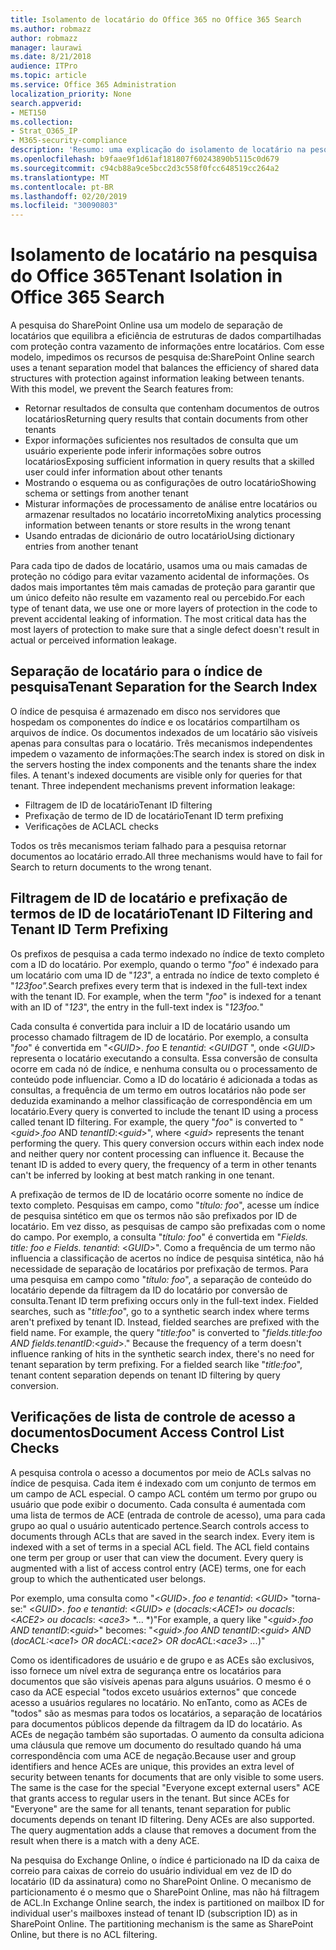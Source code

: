 ```yaml
---
title: Isolamento de locatário do Office 365 no Office 365 Search
ms.author: robmazz
author: robmazz
manager: laurawi
ms.date: 8/21/2018
audience: ITPro
ms.topic: article
ms.service: Office 365 Administration
localization_priority: None
search.appverid:
- MET150
ms.collection:
- Strat_O365_IP
- M365-security-compliance
description: 'Resumo: uma explicação do isolamento de locatário na pesquisa do Office 365.'
ms.openlocfilehash: b9faae9f1d61af181807f60243890b5115c0d679
ms.sourcegitcommit: c94cb88a9ce5bcc2d3c558f0fcc648519cc264a2
ms.translationtype: MT
ms.contentlocale: pt-BR
ms.lasthandoff: 02/20/2019
ms.locfileid: "30090803"
---
```

# <a name="tenant-isolation-in-office-365-search"></a><span data-ttu-id="72b5e-103">Isolamento de locatário na pesquisa do Office 365</span><span class="sxs-lookup"><span data-stu-id="72b5e-103">Tenant Isolation in Office 365 Search</span></span>
<span data-ttu-id="72b5e-p101">A pesquisa do SharePoint Online usa um modelo de separação de locatários que equilibra a eficiência de estruturas de dados compartilhadas com proteção contra vazamento de informações entre locatários. Com esse modelo, impedimos os recursos de pesquisa de:</span><span class="sxs-lookup"><span data-stu-id="72b5e-p101">SharePoint Online search uses a tenant separation model that balances the efficiency of shared data structures with protection against information leaking between tenants. With this model, we prevent the Search features from:</span></span>
- <span data-ttu-id="72b5e-106">Retornar resultados de consulta que contenham documentos de outros locatários</span><span class="sxs-lookup"><span data-stu-id="72b5e-106">Returning query results that contain documents from other tenants</span></span>
- <span data-ttu-id="72b5e-107">Expor informações suficientes nos resultados de consulta que um usuário experiente pode inferir informações sobre outros locatários</span><span class="sxs-lookup"><span data-stu-id="72b5e-107">Exposing sufficient information in query results that a skilled user could infer information about other tenants</span></span>
- <span data-ttu-id="72b5e-108">Mostrando o esquema ou as configurações de outro locatário</span><span class="sxs-lookup"><span data-stu-id="72b5e-108">Showing schema or settings from another tenant</span></span>
- <span data-ttu-id="72b5e-109">Misturar informações de processamento de análise entre locatários ou armazenar resultados no locatário incorreto</span><span class="sxs-lookup"><span data-stu-id="72b5e-109">Mixing analytics processing information between tenants or store results in the wrong tenant</span></span>
- <span data-ttu-id="72b5e-110">Usando entradas de dicionário de outro locatário</span><span class="sxs-lookup"><span data-stu-id="72b5e-110">Using dictionary entries from another tenant</span></span>

<span data-ttu-id="72b5e-p102">Para cada tipo de dados de locatário, usamos uma ou mais camadas de proteção no código para evitar vazamento acidental de informações. Os dados mais importantes têm mais camadas de proteção para garantir que um único defeito não resulte em vazamento real ou percebido.</span><span class="sxs-lookup"><span data-stu-id="72b5e-p102">For each type of tenant data, we use one or more layers of protection in the code to prevent accidental leaking of information. The most critical data has the most layers of protection to make sure that a single defect doesn't result in actual or perceived information leakage.</span></span>

## <a name="tenant-separation-for-the-search-index"></a><span data-ttu-id="72b5e-113">Separação de locatário para o índice de pesquisa</span><span class="sxs-lookup"><span data-stu-id="72b5e-113">Tenant Separation for the Search Index</span></span>
<span data-ttu-id="72b5e-p103">O índice de pesquisa é armazenado em disco nos servidores que hospedam os componentes do índice e os locatários compartilham os arquivos de índice. Os documentos indexados de um locatário são visíveis apenas para consultas para o locatário. Três mecanismos independentes impedem o vazamento de informações:</span><span class="sxs-lookup"><span data-stu-id="72b5e-p103">The search index is stored on disk in the servers hosting the index components and the tenants share the index files. A tenant's indexed documents are visible only for queries for that tenant. Three independent mechanisms prevent information leakage:</span></span>
- <span data-ttu-id="72b5e-117">Filtragem de ID de locatário</span><span class="sxs-lookup"><span data-stu-id="72b5e-117">Tenant ID filtering</span></span>
- <span data-ttu-id="72b5e-118">Prefixação de termo de ID de locatário</span><span class="sxs-lookup"><span data-stu-id="72b5e-118">Tenant ID term prefixing</span></span>
- <span data-ttu-id="72b5e-119">Verificações de ACL</span><span class="sxs-lookup"><span data-stu-id="72b5e-119">ACL checks</span></span>

<span data-ttu-id="72b5e-120">Todos os três mecanismos teriam falhado para a pesquisa retornar documentos ao locatário errado.</span><span class="sxs-lookup"><span data-stu-id="72b5e-120">All three mechanisms would have to fail for Search to return documents to the wrong tenant.</span></span>

## <a name="tenant-id-filtering-and-tenant-id-term-prefixing"></a><span data-ttu-id="72b5e-121">Filtragem de ID de locatário e prefixação de termos de ID de locatário</span><span class="sxs-lookup"><span data-stu-id="72b5e-121">Tenant ID Filtering and Tenant ID Term Prefixing</span></span>
<span data-ttu-id="72b5e-p104">Os prefixos de pesquisa a cada termo indexado no índice de texto completo com a ID do locatário. Por exemplo, quando o termo "*foo*" é indexado para um locatário com uma ID de "*123*", a entrada no índice de texto completo é "*123foo".*</span><span class="sxs-lookup"><span data-stu-id="72b5e-p104">Search prefixes every term that is indexed in the full-text index with the tenant ID. For example, when the term "*foo*" is indexed for a tenant with an ID of "*123*", the entry in the full-text index is "*123foo.*"</span></span>

<span data-ttu-id="72b5e-p105">Cada consulta é convertida para incluir a ID de locatário usando um processo chamado filtragem de ID de locatário. Por exemplo, a consulta "*foo*" é convertida em "<*GUID*>. *foo* E *tenantid*: <*GUID*_GT_ ", onde <*GUID*> representa o locatário executando a consulta. Essa conversão de consulta ocorre em cada nó de índice, e nenhuma consulta ou o processamento de conteúdo pode influenciar. Como a ID do locatário é adicionada a todas as consultas, a frequência de um termo em outros locatários não pode ser deduzida examinando a melhor classificação de correspondência em um locatário.</span><span class="sxs-lookup"><span data-stu-id="72b5e-p105">Every query is converted to include the tenant ID using a process called tenant ID filtering. For example, the query "*foo*" is converted to "<*guid*>.*foo* AND *tenantID*:<*guid*>", where <*guid*> represents the tenant performing the query. This query conversion occurs within each index node and neither query nor content processing can influence it. Because the tenant ID is added to every query, the frequency of a term in other tenants can't be inferred by looking at best match ranking in one tenant.</span></span>

<span data-ttu-id="72b5e-p106">A prefixação de termos de ID de locatário ocorre somente no índice de texto completo. Pesquisas em campo, como "*título: foo*", acesse um índice de pesquisa sintético em que os termos não são prefixados por ID de locatário. Em vez disso, as pesquisas de campo são prefixadas com o nome do campo. Por exemplo, a consulta "*título: foo*" é convertida em "*Fields. title: foo e Fields. tenantid*: <*GUID*>". Como a frequência de um termo não influencia a classificação de acertos no índice de pesquisa sintética, não há necessidade de separação de locatários por prefixação de termos. Para uma pesquisa em campo como "*título: foo*", a separação de conteúdo do locatário depende da filtragem da ID do locatário por conversão de consulta.</span><span class="sxs-lookup"><span data-stu-id="72b5e-p106">Tenant ID term prefixing occurs only in the full-text index. Fielded searches, such as "*title:foo*", go to a synthetic search index where terms aren't prefixed by tenant ID. Instead, fielded searches are prefixed with the field name. For example, the query "*title:foo*" is converted to "*fields.title:foo AND fields.tenantID*:<*guid*>." Because the frequency of a term doesn't influence ranking of hits in the synthetic search index, there's no need for tenant separation by term prefixing. For a fielded search like "*title:foo*", tenant content separation depends on tenant ID filtering by query conversion.</span></span>

## <a name="document-access-control-list-checks"></a><span data-ttu-id="72b5e-134">Verificações de lista de controle de acesso a documentos</span><span class="sxs-lookup"><span data-stu-id="72b5e-134">Document Access Control List Checks</span></span>
<span data-ttu-id="72b5e-p107">A pesquisa controla o acesso a documentos por meio de ACLs salvas no índice de pesquisa. Cada item é indexado com um conjunto de termos em um campo de ACL especial. O campo ACL contém um termo por grupo ou usuário que pode exibir o documento. Cada consulta é aumentada com uma lista de termos de ACE (entrada de controle de acesso), uma para cada grupo ao qual o usuário autenticado pertence.</span><span class="sxs-lookup"><span data-stu-id="72b5e-p107">Search controls access to documents through ACLs that are saved in the search index. Every item is indexed with a set of terms in a special ACL field. The ACL field contains one term per group or user that can view the document. Every query is augmented with a list of access control entry (ACE) terms, one for each group to which the authenticated user belongs.</span></span>

<span data-ttu-id="72b5e-139">Por exemplo, uma consulta como "<*GUID*>. *foo e tenantid*: <*GUID*> "torna-se:" <*GUID*>. *foo e tenantid*: <*GUID*> *e* (*docacls:*<*ACE1*> *ou docacls*: <*ACE2*> *ou docacls*: <*ace3*> \*... \*)"</span><span class="sxs-lookup"><span data-stu-id="72b5e-139">For example, a query like "<*guid*>.*foo AND tenantID*:<*guid*>" becomes: "<*guid*>.*foo AND tenantID*:<*guid*> *AND* (*docACL:*<*ace1*> *OR docACL*:<*ace2*> *OR docACL*:<*ace3*> *...*)"</span></span>

<span data-ttu-id="72b5e-p108">Como os identificadores de usuário e de grupo e as ACEs são exclusivos, isso fornece um nível extra de segurança entre os locatários para documentos que são visíveis apenas para alguns usuários. O mesmo é o caso da ACE especial "todos exceto usuários externos" que concede acesso a usuários regulares no locatário. No enTanto, como as ACEs de "todos" são as mesmas para todos os locatários, a separação de locatários para documentos públicos depende da filtragem da ID do locatário. As ACEs de negação também são suportadas. O aumento da consulta adiciona uma cláusula que remove um documento do resultado quando há uma correspondência com uma ACE de negação.</span><span class="sxs-lookup"><span data-stu-id="72b5e-p108">Because user and group identifiers and hence ACEs are unique, this provides an extra level of security between tenants for documents that are only visible to some users. The same is the case for the special "Everyone except external users" ACE that grants access to regular users in the tenant. But since ACEs for "Everyone" are the same for all tenants, tenant separation for public documents depends on tenant ID filtering. Deny ACEs are also supported. The query augmentation adds a clause that removes a document from the result when there is a match with a deny ACE.</span></span>

<span data-ttu-id="72b5e-p109">Na pesquisa do Exchange Online, o índice é particionado na ID da caixa de correio para caixas de correio do usuário individual em vez de ID do locatário (ID da assinatura) como no SharePoint Online. O mecanismo de particionamento é o mesmo que o SharePoint Online, mas não há filtragem de ACL.</span><span class="sxs-lookup"><span data-stu-id="72b5e-p109">In Exchange Online search, the index is partitioned on mailbox ID for individual user's mailboxes instead of tenant ID (subscription ID) as in SharePoint Online. The partitioning mechanism is the same as SharePoint Online, but there is no ACL filtering.</span></span>
